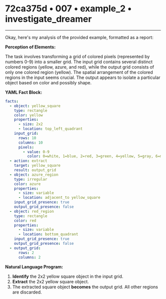 # 72ca375d • 007 • example_2 • investigate_dreamer

---
Okay, here's my analysis of the provided example, formatted as a report:

**Perception of Elements:**

The task involves transforming a grid of colored pixels (represented by numbers 0-9) into a smaller grid. The input grid contains several distinct colored regions (yellow, azure, and red), while the output grid consists of only one colored region (yellow). The spatial arrangement of the colored regions in the input seems crucial. The output appears to isolate a particular object based on color and possibly shape.

**YAML Fact Block:**



```yaml
facts:
  - object: yellow_square
    type: rectangle
    color: yellow
    properties:
      - size: 2x2
      - location: top_left_quadrant
    input_grid:
      rows: 10
      columns: 10
      pixels:
        - value: 0-9
          color: 0=white, 1=blue, 2=red, 3=green, 4=yellow, 5=gray, 6=magenta, 7=orange, 8=azure, 9=maroon
  - action: extract
    target: yellow_square
    result: output_grid
  - object: azure_region
    type: irregular
    color: azure
    properties:
      - size: variable
      - location: adjacent_to yellow_square
    input_grid_presence: true
    output_grid_presence: false
  - object: red_region
    type: rectangle
    color: red
    properties:
      - size: variable
      - location: bottom_quadrant
    input_grid_presence: true
    output_grid_presence: false
  - output_grid:
      rows: 2
      columns: 2

```



**Natural Language Program:**

1.  **Identify** the 2x2 yellow square object in the input grid.
2.  **Extract** the 2x2 yellow square object.
3.  The extracted square object **becomes** the output grid. All other regions are discarded.

